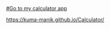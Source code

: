 [#Go to my calculator app](https://kuma-manik.github.io/Calculator/)


https://kuma-manik.github.io/Calculator/
